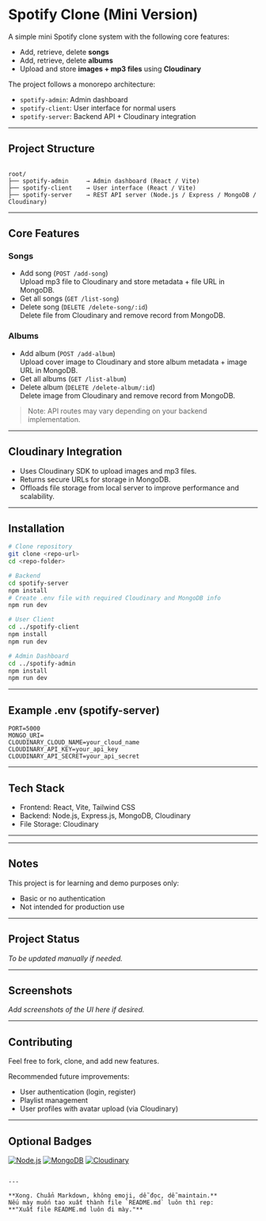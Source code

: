 # Spotify Clone (Mini Version)

A simple mini Spotify clone system with the following core features:

- Add, retrieve, delete **songs**
- Add, retrieve, delete **albums**
- Upload and store **images + mp3 files** using **Cloudinary**

The project follows a monorepo architecture:

- `spotify-admin`: Admin dashboard  
- `spotify-client`: User interface for normal users  
- `spotify-server`: Backend API + Cloudinary integration

---

## Project Structure

```

root/
├── spotify-admin     → Admin dashboard (React / Vite)
├── spotify-client    → User interface (React / Vite)
├── spotify-server    → REST API server (Node.js / Express / MongoDB / Cloudinary)

````

---

## Core Features

### Songs

- Add song (`POST /add-song`)  
  Upload mp3 file to Cloudinary and store metadata + file URL in MongoDB.
- Get all songs (`GET /list-song`)
- Delete song (`DELETE /delete-song/:id`)  
  Delete file from Cloudinary and remove record from MongoDB.

### Albums

- Add album (`POST /add-album`)  
  Upload cover image to Cloudinary and store album metadata + image URL in MongoDB.
- Get all albums (`GET /list-album`)
- Delete album (`DELETE /delete-album/:id`)  
  Delete image from Cloudinary and remove record from MongoDB.

> Note: API routes may vary depending on your backend implementation.

---

## Cloudinary Integration

- Uses Cloudinary SDK to upload images and mp3 files.
- Returns secure URLs for storage in MongoDB.
- Offloads file storage from local server to improve performance and scalability.

---

## Installation

```bash
# Clone repository
git clone <repo-url>
cd <repo-folder>

# Backend
cd spotify-server
npm install
# Create .env file with required Cloudinary and MongoDB info
npm run dev

# User Client
cd ../spotify-client
npm install
npm run dev

# Admin Dashboard
cd ../spotify-admin
npm install
npm run dev
````

---

## Example .env (spotify-server)

```env
PORT=5000
MONGO_URI=
CLOUDINARY_CLOUD_NAME=your_cloud_name
CLOUDINARY_API_KEY=your_api_key
CLOUDINARY_API_SECRET=your_api_secret
```

---

## Tech Stack

* Frontend: React, Vite, Tailwind CSS
* Backend: Node.js, Express.js, MongoDB, Cloudinary
* File Storage: Cloudinary

---


---

## Notes

This project is for learning and demo purposes only:

* Basic or no authentication
* Not intended for production use

---

## Project Status

*To be updated manually if needed.*

---

## Screenshots

*Add screenshots of the UI here if desired.*

---

## Contributing

Feel free to fork, clone, and add new features.

Recommended future improvements:

* User authentication (login, register)
* Playlist management
* User profiles with avatar upload (via Cloudinary)

---

## Optional Badges

[![Node.js](https://img.shields.io/badge/Node.js-18.x-green)]()
[![MongoDB](https://img.shields.io/badge/MongoDB-%2317C516.svg?style=for-the-badge&logo=mongodb&logoColor=white)]()
[![Cloudinary](https://img.shields.io/badge/Cloudinary-activated-blue)]()
 

```

---

**Xong. Chuẩn Markdown, không emoji, dễ đọc, dễ maintain.**  
Nếu mày muốn tao xuất thành file `README.md` luôn thì rep:  
**"Xuất file README.md luôn đi mày."**
```
